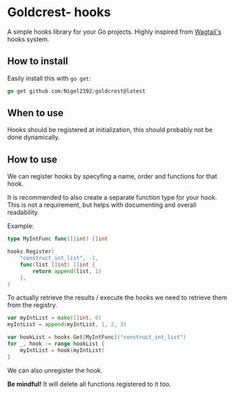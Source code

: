 Goldcrest- hooks
================

A simple hooks library for your Go projects.
Highly inspired from [Wagtail&#39;s](https://wagtail.org) hooks system.

## How to install

Easily install this with `go get`:

```go
go get github.com/Nigel2392/goldcrest@latest
```

## When to use

Hooks should be registered at initialization, this should probably not be done dynamically.

## How to use

We can register hooks by specyfing a name, order and functions for that hook.

It is recommended to also create a separate function type for your hook. This is not a requirement, but helps with documenting and overall readability.

Example:

```go
type MyIntFunc func([]int) []int

hooks.Register(
	"construct_int_list", -1,
	func(list []int) []int {
		return append(list, 1)
	},
)
```

To actually retrieve the results / execute the hooks we need to retrieve them from the registry.

```go
var myIntList = make([]int, 0)
myIntList = append(myIntList, 1, 2, 3)

var hookList = hooks.Get[MyIntFunc]("construct_int_list")
for _, hook := range hookList {
	myIntList = hook(myIntList)
}

```

We can also unregister the hook. 

**Be mindful!** It will delete all functions registered to it too.
